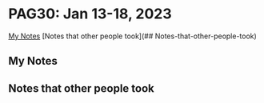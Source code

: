 PAG30: Jan 13-18, 2023
======================

[My Notes](##My-Notes)
[Notes that other people took](## Notes-that-other-people-took)

## My Notes

## Notes that other people took
